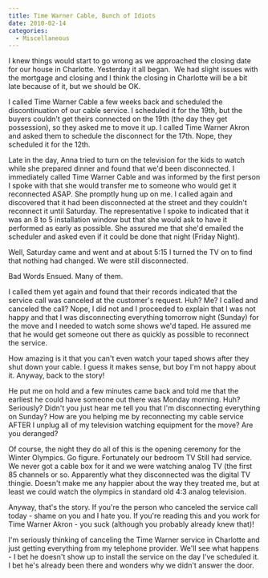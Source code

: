 ```yaml
---
title: Time Warner Cable, Bunch of Idiots
date: 2010-02-14
categories: 
  - Miscellaneous
---
```


I knew things would start to go wrong as we approached the closing date for our house in Charlotte. Yesterday it all began.  We had slight issues with the mortgage and closing and I think the closing in Charlotte will be a bit late because of it, but we should be OK.

I called Time Warner Cable a few weeks back and scheduled the discontinuation of our cable service. I scheduled it for the 19th, but the buyers couldn't get theirs connected on the 19th (the day they get possession), so they asked me to move it up. I called Time Warner Akron and asked them to schedule the disconnect for the 17th. Nope, they scheduled it for the 12th.

Late in the day, Anna tried to turn on the television for the kids to watch while she prepared dinner and found that we'd been disconnected. I immediately called Time Warner Cable and was informed by the first person I spoke with that she would transfer me to someone who would get it reconnected ASAP. She promptly hung up on me. I called again and discovered that it had been disconnected at the street and they couldn't reconnect it until Saturday. The representative I spoke to indicated that it was an 8 to 5 installation window but that she would ask to have it performed as early as possible. She assured me that she'd emailed the scheduler and asked even if it could be done that night (Friday Night).

Well, Saturday came and went and at about 5:15 I turned the TV on to find that nothing had changed. We were still disconnected.

Bad Words Ensued. Many of them.

I called them yet again and found that their records indicated that the service call was canceled at the customer's request. Huh? Me? I called and canceled the call? Nope, I did not and I proceeded to explain that I was not happy and that I was disconnecting everything tomorrow night (Sunday) for the move and I needed to watch some shows we'd taped. He assured me that he would get someone out there as quickly as possible to reconnect the service.

How amazing is it that you can't even watch your taped shows after they shut down your cable. I guess it makes sense, but boy I'm not happy about it. Anyway, back to the story!

He put me on hold and a few minutes came back and told me that the earliest he could have someone out there was Monday morning. Huh? Seriously? Didn't you just hear me tell you that I'm disconnecting everything on Sunday? How are you helping me by reconnecting my cable service AFTER I unplug all of my television watching equipment for the move? Are you deranged?

Of course, the night they do all of this is the opening ceremony for the Winter Olympics. Go figure. Fortunately our bedroom TV Still had service. We never got a cable box for it and we were watching analog TV (the first 85 channels or so. Apparently what they disconnected was the digital TV thingie. Doesn't make me any happier about the way they treated me, but at least we could watch the olympics in standard old 4:3 analog television.

Anyway, that's the story. If you're the person who canceled the service call today - shame on you and I hate you. If you're reading this and you work for Time Warner Akron - you suck (although you probably already knew that)!

I'm seriously thinking of canceling the Time Warner service in Charlotte and just getting everything from my telephone provider. We'll see what happens - I bet he doesn't show up to install the service on the day I've scheduled it. I bet he's already been there and wonders why we didn't answer the door.
